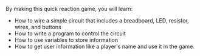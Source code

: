  By making this quick reaction game, you will learn:
 
 - How to wire a simple circuit that includes a breadboard, LED, resistor, wires, and buttons
 - How to write a program to control the circuit
 - How to use variables to store information
 - How to get user information like a player's name and use it in the game.
